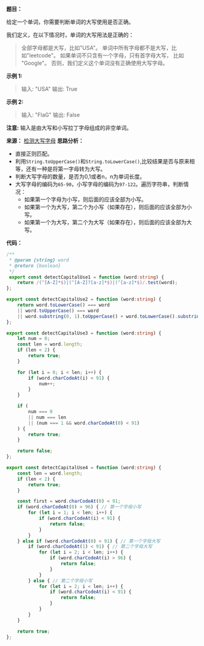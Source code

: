 **题目：**

给定一个单词，你需要判断单词的大写使用是否正确。

我们定义，在以下情况时，单词的大写用法是正确的：

> 全部字母都是大写，比如"USA"。
> 单词中所有字母都不是大写，比如"leetcode"。
> 如果单词不只含有一个字母，只有首字母大写， 比如 "Google"。
> 否则，我们定义这个单词没有正确使用大写字母。

**示例 1:**

> 输入: "USA"
> 输出: True

**示例 2:**

> 输入: "FlaG"
> 输出: False

**注意:** 输入是由大写和小写拉丁字母组成的非空单词。

**来源：** [检测大写字母](https://leetcode-cn.com/problems/detect-capital)
**思路分析：**

- 直接正则匹配。
- 利用`String.toUpperCase()`和`String.toLowerCase()`,比较结果是否与原来相等，还有一种是将第一字母转为大写。
- 判断大写字母的数量，是否为0,1或者n，n为单词长度。
- 大写字母的编码为`65-90`，小写字母的编码为`97-122`。遍历字符串，判断情况：
  - 如果第一个字母为小写，则后面的应该全部为小写。
  - 如果第一个为大写，第二个为小写（如果存在），则后面的应该全部为小写。
  - 如果第一个为大写，第二个为大写（如果存在），则后面的应该全部为大写。

**代码：**

```typescript
/**
 * @param {string} word
 * @return {boolean}
 */
 export const detectCapitalUse1 = function (word:string) {
    return /(^[A-Z]*$)|(^[A-Z]?[a-z]*$)|(^[a-z]*$)/.test(word);
};

export const detectCapitalUse2 = function (word:string) {
    return word.toLowerCase() === word
    || word.toUpperCase() === word
    || word.substring(0, 1).toUpperCase() + word.toLowerCase().substring(1) === word;
};

export const detectCapitalUse3 = function (word:string) {
    let num = 0;
    const len = word.length;
    if (len < 2) {
        return true;
    }

    for (let i = 0; i < len; i++) {
        if (word.charCodeAt(i) < 91) {
            num++;
        }
    }

    if (
        num === 0
        || num === len
        || (num === 1 && word.charCodeAt(0) < 91)
    ) {
        return true;
    }

    return false;
};

export const detectCapitalUse4 = function (word:string) {
    const len = word.length;
    if (len < 2) {
        return true;
    }

    const first = word.charCodeAt(0) < 91;
    if (word.charCodeAt(0) > 96) { // 第一个字母小写
        for (let i = 1; i < len; i++) {
            if (word.charCodeAt(i) < 91) {
                return false;
            }
        }
    } else if (word.charCodeAt(0) < 91) { // 第一个字母大写
        if (word.charCodeAt(1) < 91) { // 第二个字母大写
            for (let i = 2; i < len; i++) {
                if (word.charCodeAt(i) > 96) {
                    return false;
                }
            }
        } else { // 第二个字母小写
            for (let i = 2; i < len; i++) {
                if (word.charCodeAt(i) < 91) {
                    return false;
                }
            }
        }
    }

    return true;
};
```

